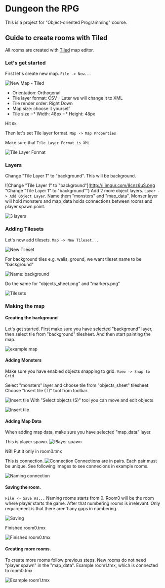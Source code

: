 # Dungeon the RPG
This is a project for "Object-oriented Programming" course.

## Guide to create rooms with Tiled

All rooms are created with [Tiled](http://www.mapeditor.org/ "Tiled Map Editor download") map editor.

### Let's get started

First let's create new map. `File -> New...`

![New Map - Tiled](http://i.imgur.com/gMGdWtx.png "New Map - Tiled")
* Orientation: Orthogonal
* Tile layer format: CSV - Later we will change it to XML
* Tile render order: Right Down
* Map size: choose it yourself
* Tile size
⋅⋅* Width: 48px
⋅⋅* Height: 48px

Hit `Ok`

Then let's set Tile layer format.
`Map -> Map Properties`

Make sure that `Tile Layer Format is XML`

![Tile Layer Format](http://i.imgur.com/MLGBO85.png "Tile Layer Format is XML")

### Layers
Change "Tile Layer 1" to "background". This will be background.

![Change "Tile Layer 1" to "background"](http://i.imgur.com/8cnz6uS.png "Change "Tile Layer 1" to "background"")
Add 2 more object layers. `Layer -> Add Object Layer`. Name them "monsters" and "map_data". Monser layer will hold monsters and map_data holds connections between rooms and player spawn point.

![3 layers](http://i.imgur.com/w0rMh8T.png "All 3 layers")

### Adding Tilesets
Let's now add tilesets. `Map -> New Tileset...`

![New Tileset](http://i.imgur.com/q4MadH9.png "Map -> New Tileset...")

For background tiles e.g. walls, ground, we want tileset name to be "background"

![Name: background](http://i.imgur.com/JFcRT4K.png "Name: background")

Do the same for "objects_sheet.png" and "markers.png"

![Tilesets](http://i.imgur.com/iHbTloO.png "All tilesets")

### Making the map

#### Creating the background
Let's get started. First make sure you have selected "background" layer, then select tile from "background" tilesheet. And then start painting the map.

![example map](http://i.imgur.com/1vAKsfT.png "Example map")

#### Adding Monsters
Make sure you have enabled objects snapping to grid. `View -> Snap to Grid`

Select "monsters" layer and choose tile from "objects_sheet" tilesheet.
Choose "Insert tile (T)" tool from toolbar.

![Insert tile](http://i.imgur.com/YbTkjjy.png "Insert tile (T)")
With "Select objects (S)" tool you can move and edit objects.

![Insert tile](http://i.imgur.com/r5ssod9.png "Example map with monsters")

#### Adding Map Data

When adding map data, make sure you have selected "map_data" layer.

This is player spawn.
![Player spawn](http://i.imgur.com/g5bC0P6.png "Put it only in room0")

NB! Put it only in room0.tmx

This is connection.
![Connection](http://i.imgur.com/An7y0AK.png "Connection")
Connections are in pairs. Each pair must be unique. See following images to see connecions in example rooms.

![Naming connection](http://i.imgur.com/VmOcef9.png "Naming connection")

#### Saving the room.
`File -> Save As...` Naming rooms starts from 0. Room0 will be the room where player starts the game. After that numbering rooms is irrelevant. Only requirement is that there aren't any gaps in numbering.

![Saving](http://i.imgur.com/0nGI6sL.png "Saving the room.")

Finished room0.tmx

![Finished room0.tmx](http://i.imgur.com/5ZCEh5G.png "Finished room0.tmx")

#### Creating more rooms.

To create more rooms follow previous steps. New rooms do not need "player spawn" in the "map_data".
Example room1.tmx, which is connected to room0.tmx

![Example room1.tmx](http://i.imgur.com/2wTYZTw.png "Example room1.tmx")
